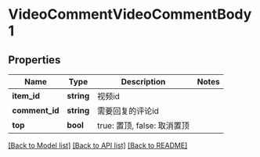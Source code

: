# VideoCommentVideoCommentBody1

## Properties
Name | Type | Description | Notes
------------ | ------------- | ------------- | -------------
**item_id** | **string** | 视频id | 
**comment_id** | **string** | 需要回复的评论id | 
**top** | **bool** | true: 置顶, false: 取消置顶 | 

[[Back to Model list]](../README.md#documentation-for-models) [[Back to API list]](../README.md#documentation-for-api-endpoints) [[Back to README]](../README.md)

